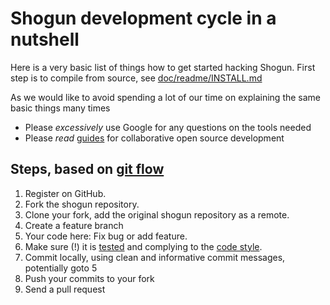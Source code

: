 # Shogun development cycle in a nutshell

Here is a very basic list of things how to get started hacking Shogun. First step is to compile from source, see [doc/readme/INSTALL.md](https://github.com/shogun-toolbox/docs/blob/master/INSTALL.md)

As we would like to avoid spending a lot of our time on explaining the same basic things many times
 * Please *excessively* use Google for any questions on the tools needed
 * Please *read* [guides](https://guides.github.com/) for collaborative open source development

## Steps, based on [git flow](https://guides.github.com/introduction/flow/)

1. Register on GitHub.
2. Fork the shogun repository.
3. Clone your fork, add the original shogun repository as a remote.
4. Create a feature branch
5. Your code here: Fix bug or add feature. 
6. Make sure (!) it is [tested](Testing) and complying to the [code style](Code-style).
7. Commit locally, using clean and informative commit messages, potentially goto 5
8. Push your commits to your fork
9. Send a pull request